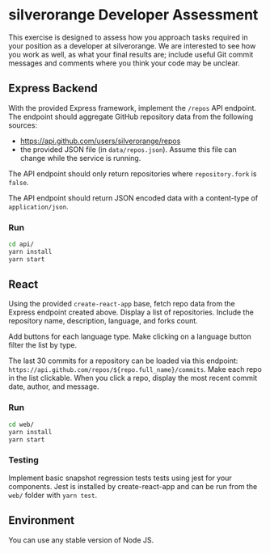 silverorange Developer Assessment
===============================================

This exercise is designed to assess how you approach tasks required in your
position as a developer at silverorange. We are interested to see how you
work as well, as what your final results are; include useful Git commit
messages and comments where you think your code may be unclear.

Express Backend
---------------
With the provided Express framework, implement the `/repos` API endpoint. The
endpoint should aggregate GitHub repository data from the following sources:

 - https://api.github.com/users/silverorange/repos
 - the provided JSON file (in `data/repos.json`). Assume this file can change
   while the service is running.
 
The API endpoint should only return repositories where `repository.fork` is
`false`.

The API endpoint should return JSON encoded data with a content-type of
`application/json`.

### Run

```sh
cd api/
yarn install
yarn start
```

React
-----
Using the provided `create-react-app` base, fetch repo data from the Express
endpoint created above. Display a list of repositories. Include the repository
name, description, language, and forks count.

Add buttons for each language type. Make clicking on a language button filter
the list by type.

The last 30 commits for a repository can be loaded via this endpoint:
`https://api.github.com/repos/${repo.full_name}/commits`. Make each repo in the
list clickable. When you click a repo, display the most recent commit date,
author, and message.

### Run

```sh
cd web/
yarn install
yarn start
```

### Testing

Implement basic snapshot regression tests tests using jest for your components.
Jest is installed by create-react-app and can be run from the `web/` folder with
`yarn test`.

Environment
-----------
You can use any stable version of Node JS.
